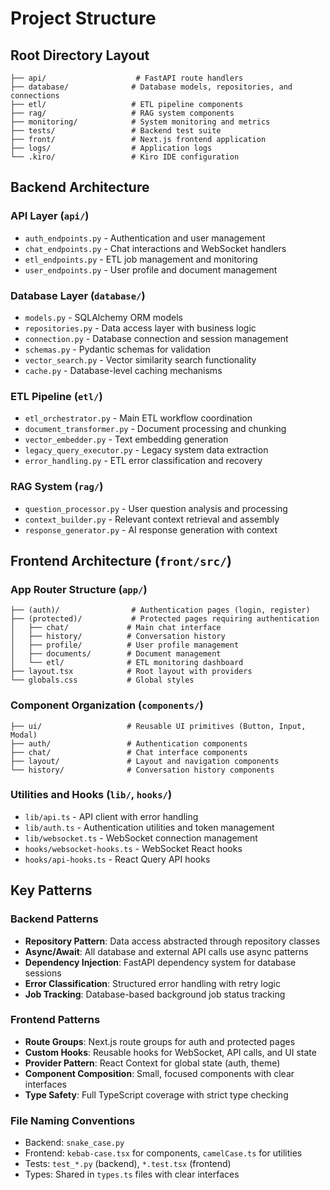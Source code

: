 # Project Structure

## Root Directory Layout

```
├── api/                    # FastAPI route handlers
├── database/              # Database models, repositories, and connections
├── etl/                   # ETL pipeline components
├── rag/                   # RAG system components
├── monitoring/            # System monitoring and metrics
├── tests/                 # Backend test suite
├── front/                 # Next.js frontend application
├── logs/                  # Application logs
└── .kiro/                 # Kiro IDE configuration
```

## Backend Architecture

### API Layer (`api/`)
- `auth_endpoints.py` - Authentication and user management
- `chat_endpoints.py` - Chat interactions and WebSocket handlers
- `etl_endpoints.py` - ETL job management and monitoring
- `user_endpoints.py` - User profile and document management

### Database Layer (`database/`)
- `models.py` - SQLAlchemy ORM models
- `repositories.py` - Data access layer with business logic
- `connection.py` - Database connection and session management
- `schemas.py` - Pydantic schemas for validation
- `vector_search.py` - Vector similarity search functionality
- `cache.py` - Database-level caching mechanisms

### ETL Pipeline (`etl/`)
- `etl_orchestrator.py` - Main ETL workflow coordination
- `document_transformer.py` - Document processing and chunking
- `vector_embedder.py` - Text embedding generation
- `legacy_query_executor.py` - Legacy system data extraction
- `error_handling.py` - ETL error classification and recovery

### RAG System (`rag/`)
- `question_processor.py` - User question analysis and processing
- `context_builder.py` - Relevant context retrieval and assembly
- `response_generator.py` - AI response generation with context

## Frontend Architecture (`front/src/`)

### App Router Structure (`app/`)
```
├── (auth)/                # Authentication pages (login, register)
├── (protected)/           # Protected pages requiring authentication
│   ├── chat/             # Main chat interface
│   ├── history/          # Conversation history
│   ├── profile/          # User profile management
│   ├── documents/        # Document management
│   └── etl/              # ETL monitoring dashboard
├── layout.tsx            # Root layout with providers
└── globals.css           # Global styles
```

### Component Organization (`components/`)
```
├── ui/                   # Reusable UI primitives (Button, Input, Modal)
├── auth/                 # Authentication components
├── chat/                 # Chat interface components
├── layout/               # Layout and navigation components
└── history/              # Conversation history components
```

### Utilities and Hooks (`lib/`, `hooks/`)
- `lib/api.ts` - API client with error handling
- `lib/auth.ts` - Authentication utilities and token management
- `lib/websocket.ts` - WebSocket connection management
- `hooks/websocket-hooks.ts` - WebSocket React hooks
- `hooks/api-hooks.ts` - React Query API hooks

## Key Patterns

### Backend Patterns
- **Repository Pattern**: Data access abstracted through repository classes
- **Async/Await**: All database and external API calls use async patterns
- **Dependency Injection**: FastAPI dependency system for database sessions
- **Error Classification**: Structured error handling with retry logic
- **Job Tracking**: Database-based background job status tracking

### Frontend Patterns
- **Route Groups**: Next.js route groups for auth and protected pages
- **Custom Hooks**: Reusable hooks for WebSocket, API calls, and UI state
- **Provider Pattern**: React Context for global state (auth, theme)
- **Component Composition**: Small, focused components with clear interfaces
- **Type Safety**: Full TypeScript coverage with strict type checking

### File Naming Conventions
- Backend: `snake_case.py`
- Frontend: `kebab-case.tsx` for components, `camelCase.ts` for utilities
- Tests: `test_*.py` (backend), `*.test.tsx` (frontend)
- Types: Shared in `types.ts` files with clear interfaces